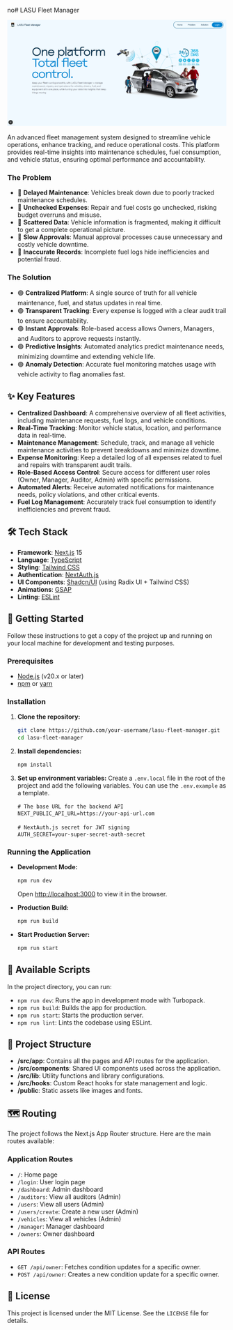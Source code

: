 no# LASU Fleet Manager

![Project Banner](./public/image.png)

An advanced fleet management system designed to streamline vehicle operations, enhance tracking, and reduce operational costs. This platform provides real-time insights into maintenance schedules, fuel consumption, and vehicle status, ensuring optimal performance and accountability.

### The Problem

- 🔴 **Delayed Maintenance**: Vehicles break down due to poorly tracked maintenance schedules.
- 🔴 **Unchecked Expenses**: Repair and fuel costs go unchecked, risking budget overruns and misuse.
- 🔴 **Scattered Data**: Vehicle information is fragmented, making it difficult to get a complete operational picture.
- 🔴 **Slow Approvals**: Manual approval processes cause unnecessary and costly vehicle downtime.
- 🔴 **Inaccurate Records**: Incomplete fuel logs hide inefficiencies and potential fraud.

### The Solution

- 🟢 **Centralized Platform**: A single source of truth for all vehicle maintenance, fuel, and status updates in real time.
- 🟢 **Transparent Tracking**: Every expense is logged with a clear audit trail to ensure accountability.
- 🟢 **Instant Approvals**: Role-based access allows Owners, Managers, and Auditors to approve requests instantly.
- 🟢 **Predictive Insights**: Automated analytics predict maintenance needs, minimizing downtime and extending vehicle life.
- 🟢 **Anomaly Detection**: Accurate fuel monitoring matches usage with vehicle activity to flag anomalies fast.

## ✨ Key Features

- **Centralized Dashboard**: A comprehensive overview of all fleet activities, including maintenance requests, fuel logs, and vehicle conditions.
- **Real-Time Tracking**: Monitor vehicle status, location, and performance data in real-time.
- **Maintenance Management**: Schedule, track, and manage all vehicle maintenance activities to prevent breakdowns and minimize downtime.
- **Expense Monitoring**: Keep a detailed log of all expenses related to fuel and repairs with transparent audit trails.
- **Role-Based Access Control**: Secure access for different user roles (Owner, Manager, Auditor, Admin) with specific permissions.
- **Automated Alerts**: Receive automated notifications for maintenance needs, policy violations, and other critical events.
- **Fuel Log Management**: Accurately track fuel consumption to identify inefficiencies and prevent fraud.

## 🛠️ Tech Stack

- **Framework**: [Next.js](https://nextjs.org/) 15
- **Language**: [TypeScript](https://www.typescriptlang.org/)
- **Styling**: [Tailwind CSS](https://tailwindcss.com/)
- **Authentication**: [NextAuth.js](https://next-auth.js.org/)
- **UI Components**: [Shadcn/UI](https://ui.shadcn.com/) (using Radix UI + Tailwind CSS)
- **Animations**: [GSAP](https://greensock.com/gsap/)
- **Linting**: [ESLint](https://eslint.org/)

## 🚀 Getting Started

Follow these instructions to get a copy of the project up and running on your local machine for development and testing purposes.

### Prerequisites

- [Node.js](https://nodejs.org/en/) (v20.x or later)
- [npm](https://www.npmjs.com/) or [yarn](https://yarnpkg.com/)

### Installation

1.  **Clone the repository:**
    ```bash
    git clone https://github.com/your-username/lasu-fleet-manager.git
    cd lasu-fleet-manager
    ```

2.  **Install dependencies:**
    ```bash
    npm install
    ```

3.  **Set up environment variables:**
    Create a `.env.local` file in the root of the project and add the following variables. You can use the `.env.example` as a template.
    ```env
    # The base URL for the backend API
    NEXT_PUBLIC_API_URL=https://your-api-url.com

    # NextAuth.js secret for JWT signing
    AUTH_SECRET=your-super-secret-auth-secret
    ```

### Running the Application

- **Development Mode:**
  ```bash
  npm run dev
  ```
  Open [http://localhost:3000](http://localhost:3000) to view it in the browser.

- **Production Build:**
  ```bash
  npm run build
  ```

- **Start Production Server:**
  ```bash
  npm run start
  ```

## 📜 Available Scripts

In the project directory, you can run:

- `npm run dev`: Runs the app in development mode with Turbopack.
- `npm run build`: Builds the app for production.
- `npm run start`: Starts the production server.
- `npm run lint`: Lints the codebase using ESLint.

## 📂 Project Structure

- **/src/app**: Contains all the pages and API routes for the application.
- **/src/components**: Shared UI components used across the application.
- **/src/lib**: Utility functions and library configurations.
- **/src/hooks**: Custom React hooks for state management and logic.
- **/public**: Static assets like images and fonts.

## 🗺️ Routing

The project follows the Next.js App Router structure. Here are the main routes available:

### Application Routes

- `/`: Home page
- `/login`: User login page
- `/dashboard`: Admin dashboard
- `/auditors`: View all auditors (Admin)
- `/users`: View all users (Admin)
- `/users/create`: Create a new user (Admin)
- `/vehicles`: View all vehicles (Admin)
- `/manager`: Manager dashboard
- `/owners`: Owner dashboard

### API Routes

- `GET /api/owner`: Fetches condition updates for a specific owner.
- `POST /api/owner`: Creates a new condition update for a specific owner.


## 📄 License

This project is licensed under the MIT License. See the `LICENSE` file for details.
